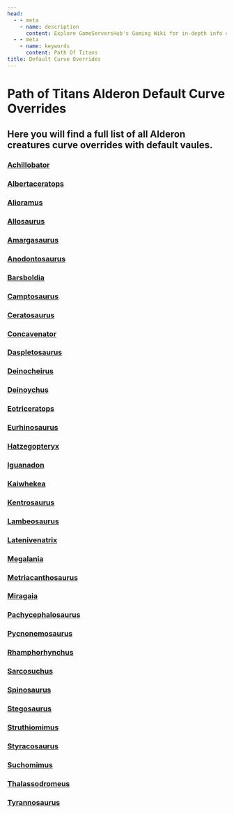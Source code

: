 ```yaml
---
head:
  - - meta
    - name: description
      content: Explore GameServersHub's Gaming Wiki for in-depth info on Path of Titans. Find details on gameplay, features, and updates for the ultimate dino MMO adventure!
  - - meta
    - name: keywords
      content: Path Of Titans
title: Default Curve Overrides
---
```


# Path of Titans Alderon Default Curve Overrides

## Here you will find a full list of all Alderon creatures curve overrides with default vaules.

### [Achillobator](./Path-of-Titans-achillobator)

### [Albertaceratops](./Path-of-Titans-albertaceratops)

### [Alioramus](./Path-of-Titans-alioramus)

### [Allosaurus](./Path-of-Titans-allosaurus)

### [Amargasaurus](./Path-of-Titans-amargasaurus)

### [Anodontosaurus](./Path-of-Titans-Anodontosaurus)

### [Barsboldia](./Path-of-Titans-Barsboldia)

### [Camptosaurus](./Path-of-Titans-Camptosaurus)

### [Ceratosaurus](./Path-of-Titans-Ceratosaurus)

### [Concavenator](./Path-of-Titans-Concavenator)

### [Daspletosaurus](./Path-of-Titans-Daspletosaurus)

### [Deinocheirus](./Path-of-Titans-Deinocheirus)

### [Deinoychus](./Path-of-Titans-Deinonychus)

### [Eotriceratops](./Path-of-Titans-Eotriceratops)

### [Eurhinosaurus](./Path-of-Titans-Eurhinosaurus)

### [Hatzegopteryx](./Path-of-Titans-Hatzegopteryx)

### [Iguanadon](./Path-of-Titans-Iguanodon)

### [Kaiwhekea](./Path-of-Titans-Kaiwhekea)

### [Kentrosaurus](./Path-of-Titans-Kentrosaurus)

### [Lambeosaurus](./Path-of-Titans-Lambeosaurus)

### [Latenivenatrix](./Path-of-Titans-Latenivenatrix)

### [Megalania](./Path-of-Titans-Megalania)

### [Metriacanthosaurus](./Path-of-Titans-Metriacanthosaurus)

### [Miragaia](./Path-of-Titans-Miragaia)

### [Pachycephalosaurus](./Path-of-Titans-Pachycephalosaurus)

### [Pycnonemosaurus](./Path-of-Titans-Pycnonemosaurus)

### [Rhamphorhynchus](./Path-of-Titans-Rhamphorhynchus)

### [Sarcosuchus](./Path-of-Titans-Sarcosuchus)

### [Spinosaurus](./Path-of-Titans-Spinosaurus)

### [Stegosaurus](./Path-of-Titans-Stegosaurus)

### [Struthiomimus](./Path-of-Titans-Struthiomimus)

### [Styracosaurus](./Path-of-Titans-Styracosaurus)

### [Suchomimus](./Path-of-Titans-Suchomimus)

### [Thalassodromeus](./Path-of-Titans-Thalassodromeus)

### [Tyrannosaurus](./Path-of-Titans-Tyrannosaurus)
